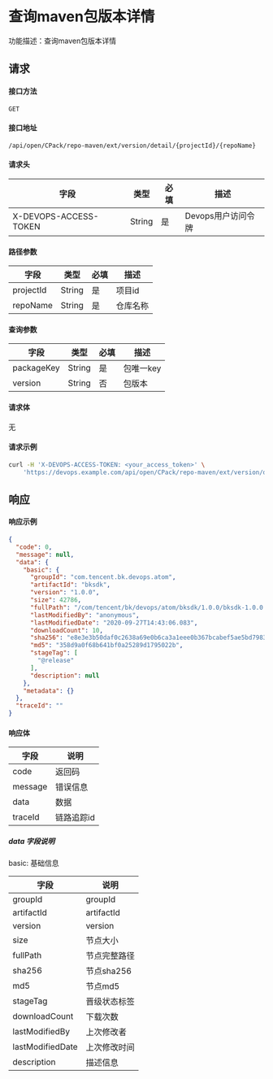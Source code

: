 # 查询maven包版本详情
功能描述：查询maven包版本详情



## 请求

#### 接口方法

`GET`

#### 接口地址

`/api/open/CPack/repo-maven/ext/version/detail/{projectId}/{repoName}`

#### 请求头

| 字段                  | 类型   | 必填 | 描述               |
| --------------------- | ------ | ---- | ------------------ |
| X-DEVOPS-ACCESS-TOKEN | String | 是   | Devops用户访问令牌 |

#### 路径参数

| 字段        | 类型     | 必填  | 描述         |
|-----------|--------|-----|------------|
| projectId | String | 是   | 项目id       |
| repoName  | String | 是   | 仓库名称       |

#### 查询参数

| 字段         | 类型     | 必填  | 描述     |
|------------|--------|-----|--------|
| packageKey | String | 是   | 包唯一key |
| version    | String | 否   | 包版本    |

#### 请求体

无

#### 请求示例

```bash
curl -H 'X-DEVOPS-ACCESS-TOKEN: <your_access_token>' \
    'https://devops.example.com/api/open/CPack/repo-maven/ext/version/detail/{projectId}/{repoName}?packageKey=gav://org.apache.commons:commons-lang3&version=3.12.0'
```



## 响应

#### 响应示例

```json
{
  "code": 0,
  "message": null,
  "data": {
    "basic": {
      "groupId": "com.tencent.bk.devops.atom",
      "artifactId": "bksdk",
      "version": "1.0.0",
      "size": 42786,
      "fullPath": "/com/tencent/bk/devops/atom/bksdk/1.0.0/bksdk-1.0.0.jar",
      "lastModifiedBy": "anonymous",
      "lastModifiedDate": "2020-09-27T14:43:06.083",
      "downloadCount": 10,
      "sha256": "e8e3e3b50daf0c2638a69e0b6ca3a1eee0b367bcabef5ae5bd7983700b9a6d58",
      "md5": "358d9a0f68b641bf0a25289d1795022b",
      "stageTag": [
        "@release"
      ],
      "description": null
    },
    "metadata": {}
  },
  "traceId": ""
}
```

#### 响应体

| 字段      | 说明     |
|---------|--------|
| code    | 返回码    |
| message | 错误信息   |
| data    | 数据     |
| traceId | 链路追踪id |

##### data 字段说明

basic: 基础信息

| 字段               | 说明                 |
|------------------|--------------------|
| groupId          | groupId            |
| artifactId       | artifactId         |
| version          | version            |
| size             | 节点大小               |
| fullPath         | 节点完整路径             |
| sha256           | 节点sha256           |
| md5              | 节点md5              |
| stageTag         | 晋级状态标签             |
| downloadCount    | 下载次数               |
| lastModifiedBy   | 上次修改者              |
| lastModifiedDate | 上次修改时间             |
| description      | 描述信息               |
